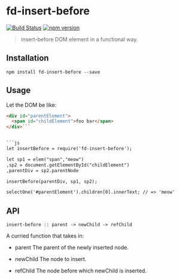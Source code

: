 # fd-insert-before

[![Build Status](https://travis-ci.org/fp-dom/fd-insert-before.svg)](https://travis-ci.org/fp-dom/fd-insert-before) [![npm version](https://badge.fury.io/js/fd-insert-before.svg)](http://badge.fury.io/js/fd-insert-before)
> insert-before DOM element in a functional way.


## Installation

`npm install fd-insert-before --save`

## Usage

Let the DOM be like:

```html
<div id="parentElement">
  <span id="childElement">foo bar</span>
</div>```


```js
let insertBefore = require('fd-insert-before');

let sp1 = elem("span","meow")
,sp2 = document.getElementById("childElement")
,parentDiv = sp2.parentNode

insertBefore(parentDiv, sp1, sp2);

selectOne('#parentElement').children[0].innerText; // => 'meow'
```

## API

```
insert-before :: parent -> newChild -> refChild
```

A curried function that takes in:

* parent The parent of the newly inserted node.

* newChild The node to insert.

* refChild The node before which newChild is inserted.



